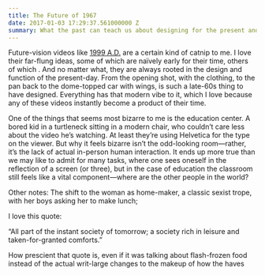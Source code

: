 ```yaml
---
title: The Future of 1967
date: 2017-01-03 17:29:37.561000000 Z
summary: What the past can teach us about designing for the present and beyond.
---
```


Future-vision videos like [1999 A.D.][] are a certain kind of catnip to me. I love their far-flung ideas, some of which are naïvely early for their time, others of which . And no matter what, they are always rooted in the design and function of the present-day. From the opening shot, with the clothing, to the pan back to the dome-topped car with wings, is such a late-60s thing to have designed. Everything has that modern vibe to it, which I love because any of these videos instantly become a product of their time.

[1999 A.D.]: https://www.youtube.com/watch?v=88sgyfGFTKo

One of the things that seems most bizarre to me is the education center. A bored kid in a turtleneck sitting in a modern chair, who couldn’t care less about the video he’s watching. At least they’re using Helvetica for the type on the viewer. But why it feels bizarre isn’t the odd-looking room—rather, it’s the lack of actual in-person human interaction. It ends up more true than we may like to admit for many tasks, where one sees oneself in the reflection of a screen (or three), but in the case of education the classroom still feels like a vital component—where are the other people in the world?

Other notes: The shift to the woman as home-maker, a classic sexist trope, with her boys asking her to make lunch; 

I love this quote:

“All part of the instant society of tomorrow; a society rich in leisure and taken-for-granted comforts.”

How prescient that quote is, even if it was talking about flash-frozen food instead of the actual writ-large changes to the makeup of how the haves 
